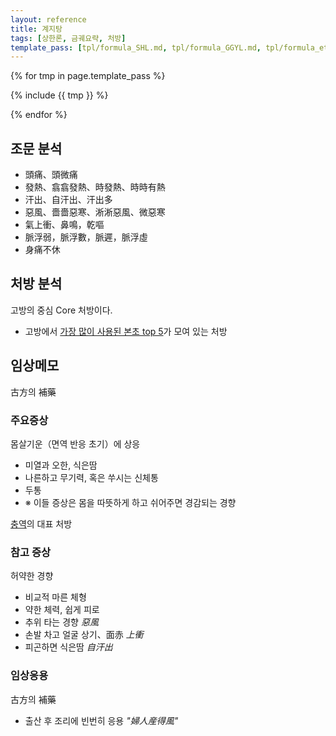 ```yaml
---
layout: reference
title: 계지탕
tags: [상한론, 금궤요략, 처방]
template_pass: [tpl/formula_SHL.md, tpl/formula_GGYL.md, tpl/formula_etc.md]
---
```



{% for tmp in page.template_pass %}

{% include {{ tmp }} %}

{% endfor %}

## 조문 분석

* 頭痛、頭微痛
* 發熱、翕翕發熱、時發熱、時時有熱
* 汗出、自汗出、汗出多
* 惡風、嗇嗇惡寒、淅淅惡風、微惡寒
* 氣上衝、鼻鳴，乾嘔
* 脈浮弱，脈浮數，脈遲，脈浮虛
* 身痛不休

## 처방 분석

고방의 중심 Core 처방이다.

* 고방에서 [가장 많이 사용된 본초 top 5]( {{site.baseurl}}/lecture/2018/03/herb_network )가 모여 있는 처방


## 임상메모

古方의 補藥

### 주요증상

몸살기운（면역 반응 초기）에 상응
* 미열과 오한, 식은땀
* 나른하고 무기력, 혹은 쑤시는 신체통
* 두통
* ※ 이들 증상은 몸을 따뜻하게 하고 쉬어주면 경감되는 경향

[충역]({{site.sympurl}}/충역)의 대표 처방

### 참고 증상

허약한 경향
* 비교적 마른 체형
* 약한 체력, 쉽게 피로
* 추위 타는 경향 _惡風_
* 손발 차고 얼굴 상기、面赤 _上衝_
* 피곤하면 식은땀 _自汗出_

### 임상응용

古方의 補藥
* 출산 후 조리에 빈번히 응용 _"婦人産得風"_
